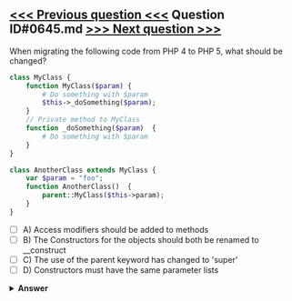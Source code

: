 [<<< Previous question <<<](0644.md)   Question ID#0645.md   [>>> Next question >>>](0646.md)
---

When migrating the following code from PHP 4 to PHP 5, what should be changed?
```php
class MyClass {
    function MyClass($param) {
        # Do something with $param
        $this->_doSomething($param);
    }
    // Private method to MyClass
    function _doSomething($param)  {
        # Do something with $param
    }
}

class AnotherClass extends MyClass {
    var $param = "foo";
    function AnotherClass()  {
        parent::MyClass($this->param);
    }
}
```

- [ ] A) Access modifiers should be added to methods
- [ ] B) The Constructors for the objects should both be renamed to __construct
- [ ] C) The use of the parent keyword has changed to 'super'
- [ ] D) Constructors must have the same parameter lists

<details><summary><b>Answer</b></summary>
<p>
  Answer: <strong>A, B</strong>
</p>
</details>
